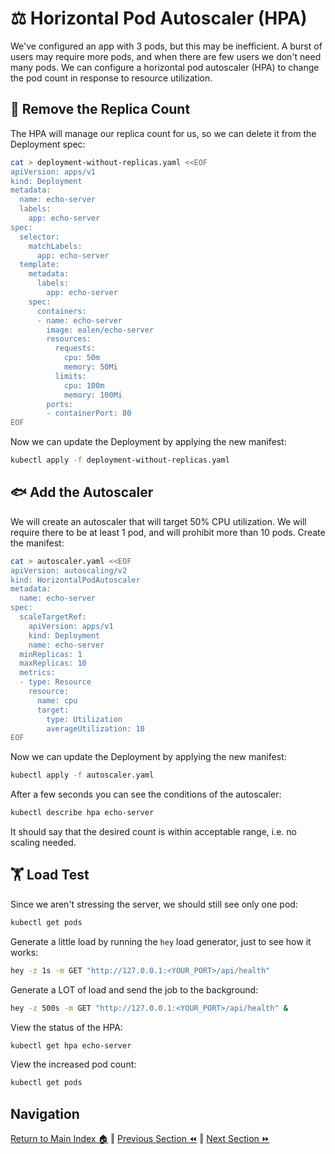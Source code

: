 # ⚖️ Horizontal Pod Autoscaler (HPA)

We've configured an app with 3 pods, but this may be inefficient. A burst of users may require more pods, and when there are few users we don't need many pods. We can configure a horizontal pod autoscaler (HPA) to change the pod count in response to resource utilization.

## 📍 Remove the Replica Count
The HPA will manage our replica count for us, so we can delete it from the Deployment spec:

```bash
cat > deployment-without-replicas.yaml <<EOF
apiVersion: apps/v1
kind: Deployment
metadata:
  name: echo-server
  labels:
    app: echo-server
spec:
  selector:
    matchLabels:
      app: echo-server
  template:
    metadata:
      labels:
        app: echo-server
    spec:
      containers:
      - name: echo-server
        image: ealen/echo-server
        resources:
          requests:
            cpu: 50m
            memory: 50Mi
          limits:
            cpu: 100m
            memory: 100Mi
        ports:
        - containerPort: 80
EOF
```

Now we can update the Deployment by applying the new manifest:

```bash
kubectl apply -f deployment-without-replicas.yaml
```

## 🐟 Add the Autoscaler
We will create an autoscaler that will target 50% CPU utilization. We will require there to be at least 1 pod, and will prohibit more than 10 pods. Create the manifest:

```bash
cat > autoscaler.yaml <<EOF
apiVersion: autoscaling/v2
kind: HorizontalPodAutoscaler
metadata:
  name: echo-server
spec:
  scaleTargetRef:
    apiVersion: apps/v1
    kind: Deployment
    name: echo-server
  minReplicas: 1
  maxReplicas: 10
  metrics:
  - type: Resource
    resource:
      name: cpu
      target:
        type: Utilization
        averageUtilization: 10
EOF
```

Now we can update the Deployment by applying the new manifest:

```bash
kubectl apply -f autoscaler.yaml
```

After a few seconds you can see the conditions of the autoscaler:
```bash
kubectl describe hpa echo-server
```
It should say that the desired count is within acceptable range, i.e. no scaling needed.

## 🏋️ Load Test
Since we aren't stressing the server, we should still see only one pod:
```bash
kubectl get pods
```

Generate a little load by running the `hey` load generator, just to see how it works:
```bash
hey -z 1s -m GET "http://127.0.0.1:<YOUR_PORT>/api/health"
```

Generate a LOT of load and send the job to the background:
```bash
hey -z 500s -m GET "http://127.0.0.1:<YOUR_PORT>/api/health" &
```

View the status of the HPA:
```bash
kubectl get hpa echo-server
```

View the increased pod count:
```bash
kubectl get pods
```

## Navigation

[Return to Main Index 🏠](../readme.md) ‖
[Previous Section ⏪](../05-improvements/readme.md) ‖ [Next Section ⏩](../07-extra-advanced/readme.md)
